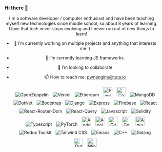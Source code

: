 ### Hi there 👋

<div align="center">
  <p align = "center"> I'm a software developer / computer enthusiast and have been teaching myself new technologies since middle school, so about 8 years of learning. I love that tech never stops evolving and I never run out of new things to learn!  </p>

 
- 🔭 I’m currently working on multiple projects and anything that interests me :)
- 🌱 I’m currently learning JS frameworks.
- 👯 I’m looking to collaborate
- 📫 How to reach me: pwnengine@tuta.io
        
  
  
  <p align = "center"> 
    <img style="margin: 5px" src="https://img.shields.io/badge/OpenZeppelin-4E5EE4?logo=OpenZeppelin&logoColor=fff&style=for-the-badge" alt="OpenZeppelin" />
    <img style="margin: 5px" src="https://img.shields.io/badge/Vercel-000000?style=for-the-badge&logo=vercel&logoColor=white" alt="Vercel" />
    <img style="margin: 5px" src="https://img.shields.io/badge/Ethereum-3C3C3D?style=for-the-badge&logo=Ethereum&logoColor=white" alt="Ethereum" />
     <img style="margin: 5px" src="https://img.shields.io/badge/-PowerShell-5391FE?style=flat-square&logo=PowerShell&logoColor=white" alt="PowerShell" height="30" />  
    <img style="margin: 5px" src="https://img.shields.io/badge/-Windows_Terminal-4D4D4D?style=flat-square&logo=Windows-Terminal&logoColor=white" alt="CommandPrompt" height="30" />  
    <img style="margin: 5px" src="https://img.shields.io/badge/MongoDB-4EA94B?style=for-the-badge&logo=mongodb&logoColor=white" alt="MongoDB" />
    <img style="margin: 5px" src="https://img.shields.io/badge/.NET-512BD4?style=for-the-badge&logo=dotnet&logoColor=white" alt="DotNet" />
    <img style="margin: 5px" src="https://img.shields.io/badge/Bootstrap-563D7C?style=for-the-badge&logo=bootstrap&logoColor=white" alt="Bootstrap" />
    <img style="margin: 5px" src="https://img.shields.io/badge/Django-092E20?style=for-the-badge&logo=django&logoColor=green" alt="Django" />
    <img style="margin: 5px" src="https://img.shields.io/badge/Express%20js-000000?style=for-the-badge&logo=express&logoColor=white" alt="Express" />
    <img style="margin: 5px" src="https://img.shields.io/badge/firebase-ffca28?style=for-the-badge&logo=firebase&logoColor=black" alt="Firebase" />
    <img style="margin: 5px" src="https://img.shields.io/badge/React-20232A?style=for-the-badge&logo=react&logoColor=61DAFB" alt="React" />
    <img style="margin: 5px" src="https://img.shields.io/badge/React_Router-CA4245?style=for-the-badge&logo=react-router&logoColor=white" alt="React-Router-Dom" />
    <img style="margin: 5px" src="https://img.shields.io/badge/React_Query-FF4154?style=for-the-badge&logo=React_Query&logoColor=white" alt="React-Query" >
    <img style="margin: 5px" src="https://img.shields.io/badge/JavaScript-323330?style=for-the-badge&logo=javascript&logoColor=F7DF1E" alt="Javascript" />
    <img style="margin: 5px" src="https://img.shields.io/badge/Solidity-e6e6e6?style=for-the-badge&logo=solidity&logoColor=black" alt="Solidity" />
    <img style="margin: 5px" src="https://img.shields.io/badge/TypeScript-007ACC?style=for-the-badge&logo=typescript&logoColor=white" alt="Typescript" />
    <img style="margin: 5px" src="https://img.shields.io/badge/PyTorch-EE4C2C?style=for-the-badge&logo=pytorch&logoColor=white" alt="PyTorch" />
    <img style="margin: 5px" src="https://img.shields.io/badge/-Android-3DDC84?style=flat-square&logo=Android&logoColor=black" alt="Android" height="30" />  
    <img style="margin: 5px" src="https://img.shields.io/badge/-Apple-999999?style=flat-square&logo=Apple&logoColor=white" alt="Apple" height="30" />  
    <img style="margin: 5px" src="https://img.shields.io/badge/-GitHub-181717?style=flat-square&logo=GitHub&logoColor=white" alt="Github" height="30" />  
    <img style="margin: 5px" src="https://img.shields.io/badge/-Google-4285F4?style=flat-square&logo=Google&logoColor=white" alt="Google" height="30" />  
    <img style="margin: 5px" src="https://img.shields.io/badge/-Microsoft_Azure-0089D6?style=flat-square&logo=Microsoft-Azure&logoColor=white" alt="Azure" height="30" />  
     <img style="margin: 5px" src="https://img.shields.io/badge/Redux-593D88?style=for-the-badge&logo=redux&logoColor=white" alt="Redux Toolkit" />
    <img style="margin: 5px" src="https://img.shields.io/badge/Tailwind_CSS-38B2AC?style=for-the-badge&logo=tailwind-css&logoColor=white" alt="Tailwind CSS" />
    <img style="margin: 5px" src="https://img.shields.io/badge/Emacs-%237F5AB6.svg?&style=for-the-badge&logo=gnu-emacs&logoColor=white" alt="Emacs" />
    <img style="margin: 5px" src="https://img.shields.io/badge/C%2B%2B-00599C?style=for-the-badge&logo=c%2B%2B&logoColor=white" alt="C++" />
    <img style="margin: 5px" src="https://img.shields.io/badge/Go-00ADD8?style=for-the-badge&logo=go&logoColor=white" alt="Golang" />
    <img style="margin: 5px" src="https://img.shields.io/badge/-Microsoft_Outlook-0078D4?style=flat-square&logo=Microsoft-Outlook&logoColor=white" alt="Outlook" height="30" />  
    <img style="margin: 5px" src="https://img.shields.io/badge/-Windows-0078D6?style=flat-square&logo=Windows&logoColor=white" alt="Windows" height="30" />
  </p>
</div>

<!--
**pwnengine/pwnengine** is a ✨ _special_ ✨ repository because its `README.md` (this file) appears on your GitHub profile.

Here are some ideas to get you started:

- 🔭 I’m currently working on ...
- 🌱 I’m currently learning ...
- 👯 I’m looking to collaborate on ...
- 🤔 I’m looking for help with ...
- 💬 Ask me about ...
- 📫 How to reach me: ...
- 😄 Pronouns: ...
- ⚡ Fun fact: ...
-->
